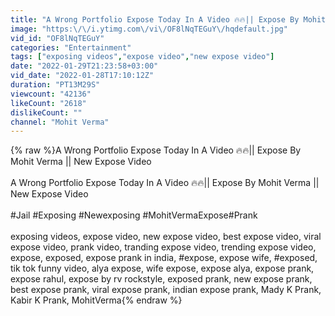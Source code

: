 ```yaml
---
title: "A Wrong Portfolio Expose Today In A Video 🔥🔥|| Expose By Mohit Verma || New Expose Video"
image: "https:\/\/i.ytimg.com\/vi\/OF8lNqTEGuY\/hqdefault.jpg"
vid_id: "OF8lNqTEGuY"
categories: "Entertainment"
tags: ["exposing videos","expose video","new expose video"]
date: "2022-01-29T21:23:58+03:00"
vid_date: "2022-01-28T17:10:12Z"
duration: "PT13M29S"
viewcount: "42136"
likeCount: "2618"
dislikeCount: ""
channel: "Mohit Verma"
---
```

{% raw %}A Wrong Portfolio Expose Today In A Video 🔥🔥|| Expose By Mohit Verma || New Expose Video<br /><br />A Wrong Portfolio Expose Today In A Video 🔥🔥|| Expose By Mohit Verma || New Expose Video<br /><br />#Jail​ #Exposing​ #Newexposing​ #MohitVermaExpose​ #Prank​<br /><br />exposing videos, expose video, new expose video, best expose video, viral expose video, prank video, tranding expose video, trending expose video, expose, exposed, expose prank in india, #expose, expose wife, #exposed, tik tok funny video, alya expose, wife expose, expose alya, expose prank, expose rahul, expose by rv rockstyle, exposed prank, new expose prank, best expose prank, viral expose prank, indian expose prank, Mady K Prank, Kabir K Prank, MohitVerma{% endraw %}
